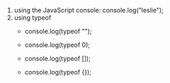 1. using the JavaScript console: console.log("leslie");
2. using typeof
    * console.log(typeof "");

    * console.log(typeof 0);

    * console.log(typeof []);

    * console.log(typeof {});
